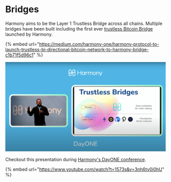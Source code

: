 # Bridges

Harmony aims to be the Layer 1 Trustless Bridge across all chains.  Multiple bridges have been built including the first ever [trustless Bitcoin Bridge](https://medium.com/harmony-one/harmony-protocol-to-launch-trustless-bi-directional-bitcoin-network-to-harmony-bridge-c1b71f5d96c1) launched by Harmony.

{% embed url="https://medium.com/harmony-one/harmony-protocol-to-launch-trustless-bi-directional-bitcoin-network-to-harmony-bridge-c1b71f5d96c1" %}

![](<../../.gitbook/assets/image (158).png>)

Checkout this presentation during [Harmony's DayONE conference](https://www.youtube.com/watch?v=3nh6tv0i0hU\&t=1573s).

{% embed url="https://www.youtube.com/watch?t=1573s&v=3nh6tv0i0hU" %}
